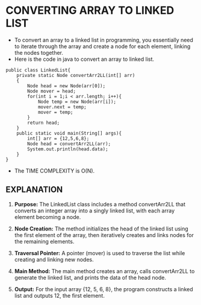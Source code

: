 # CONVERTING ARRAY TO LINKED LIST

- To convert an array to a linked list in programming, you essentially need to iterate through the array and create a node for each element, linking the nodes together. 
- Here is the code in java to convert an array to linked list.

```
public class LinkedList{
    private static Node convertArr2LL(int[] arr)
    {
        Node head = new Node(arr[0]);
        Node mover = head;
        for(int i = 1;i < arr.length; i++){
            Node temp = new Node(arr[i]);
            mover.next = temp;
            mover = temp;
        }
        return head;
    }
    public static void main(String[] args){
        int[] arr = {12,5,6,8};
        Node head = convertArr2LL(arr);
        System.out.println(head.data);
    }
}

```
- The TIME COMPLEXITY is O(N).

## EXPLANATION

1. <b>Purpose:</b> The LinkedList class includes a method convertArr2LL that converts an integer array into a singly linked list, with each array element becoming a node.

2. <b>Node Creation:</b> The method initializes the head of the linked list using the first element of the array, then iteratively creates and links nodes for the remaining elements.

3. <b>Traversal Pointer:</b> A pointer (mover) is used to traverse the list while creating and linking new nodes.

4. <b>Main Method:</b> The main method creates an array, calls convertArr2LL to generate the linked list, and prints the data of the head node.

5. <b>Output:</b> For the input array {12, 5, 6, 8}, the program constructs a linked list and outputs 12, the first element.